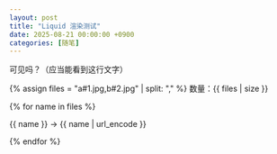 ```yaml
---
layout: post
title: "Liquid 渲染测试"
date: 2025-08-21 00:00:00 +0900
categories: [随笔]
---
```


可见吗？（应当能看到这行文字）

{% assign files = "a#1.jpg,b#2.jpg" | split: "," %}
数量：{{ files | size }}

{% for name in files %}
<p>{{ name }} → {{ name | url_encode }}</p>
{% endfor %}
